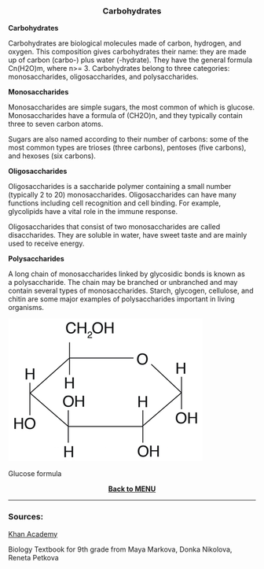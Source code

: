 <div align="center">
  <h3>Carbohydrates</h3>
</div>

**Carbohydrates**

Carbohydrates are biological molecules made of carbon, hydrogen, and oxygen. This composition gives carbohydrates their name: they are made up of carbon (carbo-) plus water (-hydrate). They have the general formula Cn(H2O)m, where n>= 3. Carbohydrates belong to three categories: monosaccharides, oligosaccharides, and polysaccharides. 

**Monosaccharides**

Monosaccharides are simple sugars, the most common of which is glucose. Monosaccharides have a formula of (CH2O)n​, and they typically contain three to seven carbon atoms.

Sugars are also named according to their number of carbons: some of the most common types are trioses (three carbons), pentoses (five carbons), and hexoses (six carbons).

**Oligosaccharides**

Oligosaccharides is a saccharide polymer containing a small number (typically 2 to 20) monosaccharides. Oligosaccharides can have many functions including cell recognition and cell binding. For example, glycolipids have a vital role in the immune response.

Oligosaccharides that consist of two monosaccharides are called disaccharides. They are soluble in water, have sweet taste and are mainly used to receive energy.

**Polysaccharides**

A long chain of monosaccharides linked by glycosidic bonds is known as a polysaccharide. The chain may be branched or unbranched and may contain several types of monosaccharides. Starch, glycogen, cellulose, and chitin are some major examples of polysaccharides important in living organisms.

<img src="..\..\..\assets/lesson materials/glucose.png">

Glucose formula

**<p align="center"><a href="https://github.com/codingburgas/2122-10-biology-YVSimeonova19/tree/main/documents/lesson%20materials">Back to MENU</a></p>**

<hr>
<h3>Sources:</h3>
<p><a href="https://www.khanacademy.org/science/ap-biology/chemistry-of-life/properties-structure-and-function-of-biological-macromolecules/a/carbohydrates">Khan Academy</a></p>
<p>Biology Textbook for 9th grade from Maya Markova, Donka Nikolova, Reneta Petkova</p>